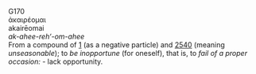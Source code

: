 G170  
ἀκαιρέομαι  
akairēomai  
*ak-ahee-reh‘-om-ahee*  
From a compound of [1](g0001) (as a negative particle) and [2540](g2540)
(meaning *unseasonable*); to *be* *inopportune* (for oneself), that is,
to *fail* *of* *a* *proper* *occasion:* - lack opportunity.  
